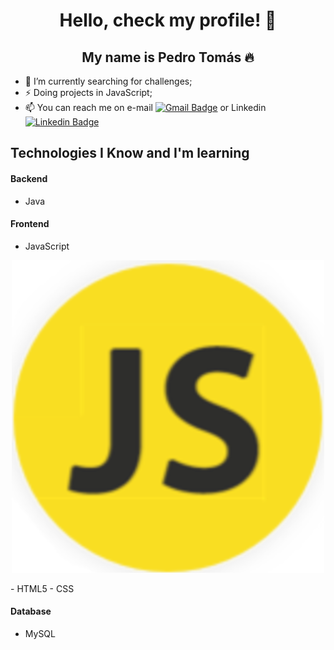 <p align="center">
  <h1 align="center">  Hello, check my profile! 👋</h1>
  <h2 align="center">  My name is Pedro Tomás 🔥</h2> 
</p>

- 🔭 I’m currently searching for challenges;
- ⚡ Doing projects in JavaScript;
- 📫 You can reach me on e-mail [![Gmail Badge](https://img.shields.io/badge/-Gmail-c14438?style=flat-square&logo=Gmail&logoColor=white&link=mailto:1pedrotomas1@gmail.com)](mailto:1pedrotomas1@gmail.com) or Linkedin [![Linkedin Badge](https://img.shields.io/badge/-LinkedIn-blue?style=flat-square&logo=Linkedin&logoColor=white&link=https://www.linkedin.com/in/pedrotomas1/)](https://www.linkedin.com/in/pedrotomas1/)

## Technologies I Know and I'm learning
#### Backend
- Java

#### Frontend
- JavaScript
<p align="center">
<img src=https://github.com/pedrotomas1/pedrotomas1/blob/master/icons/javascript.png alt="javascript"/>
</p>
- HTML5
- CSS

#### Database
- MySQL

